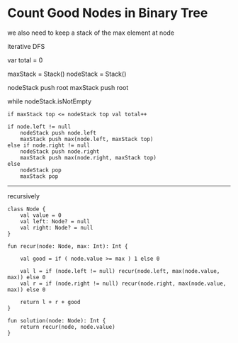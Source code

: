 

# Count Good Nodes in Binary Tree

we also need to keep a stack of the max element at node

iterative DFS

var total = 0

maxStack = Stack()
nodeStack = Stack()

nodeStack push root
maxStack push root

while nodeStack.isNotEmpty

    if maxStack top <= nodeStack top val total++

    if node.left != null
        nodeStack push node.left
        maxStack push max(node.left, maxStack top)
    else if node.right != null
        nodeStack push node.right
        maxStack push max(node.right, maxStack top)
    else
        nodeStack pop
        maxStack pop
    
---

recursively 

    class Node {
        val value = 0
        val left: Node? = null
        val right: Node? = null
    }

    fun recur(node: Node, max: Int): Int {
    
        val good = if ( node.value >= max ) 1 else 0
    
        val l = if (node.left != null) recur(node.left, max(node.value, max)) else 0
        val r = if (node.right != null) recur(node.right, max(node.value, max)) else 0
    
        return l + r + good
    }

    fun solution(node: Node): Int {
        return recur(node, node.value)
    }

